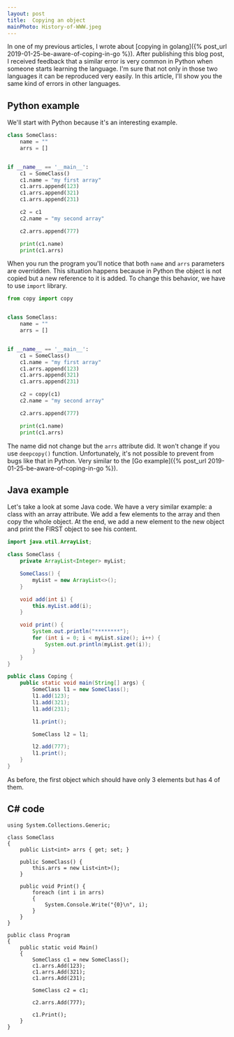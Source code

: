 ```yaml
---
layout: post
title:  Copying an object
mainPhoto: History-of-WWW.jpeg
---
```


In one of my previous articles, I wrote about [copying in golang]({% post_url 2019-01-25-be-aware-of-coping-in-go %}). After publishing this blog post, I received feedback that a similar error is very common in Python when someone starts learning the language. I'm sure that not only in those two languages it can be reproduced very easily. In this article, I'll show you the same kind of errors in other languages.

## Python example

We'll start with Python because it's an interesting example.

```python
class SomeClass:
    name = ""
    arrs = []


if __name__ == '__main__':
    c1 = SomeClass()
    c1.name = "my first array"
    c1.arrs.append(123)
    c1.arrs.append(321)
    c1.arrs.append(231)

    c2 = c1
    c2.name = "my second array"

    c2.arrs.append(777)

    print(c1.name)
    print(c1.arrs)
```

When you run the program you'll notice that both `name` and `arrs` parameters are overridden. This situation happens because in Python the object is not copied but a new reference to it is added. To change this behavior, we have to use `import` library.

```python
from copy import copy


class SomeClass:
    name = ""
    arrs = []


if __name__ == '__main__':
    c1 = SomeClass()
    c1.name = "my first array"
    c1.arrs.append(123)
    c1.arrs.append(321)
    c1.arrs.append(231)

    c2 = copy(c1)
    c2.name = "my second array"

    c2.arrs.append(777)

    print(c1.name)
    print(c1.arrs)
```

The name did not change but the `arrs` attribute did. It won't change if you use `deepcopy()` function. Unfortunately, it's not possible to prevent from bugs like that in Python. Very similar to the [Go example]({% post_url 2019-01-25-be-aware-of-coping-in-go %}).

## Java example
Let's take a look at some Java code. We have a very similar example: a class with an array attribute. We add a few elements to the array and then copy the whole object. At the end, we add a new element to the new object and print the FIRST object to see his content.

```java
import java.util.ArrayList;

class SomeClass {
    private ArrayList<Integer> myList;

    SomeClass() {
        myList = new ArrayList<>();
    }

    void add(int i) {
        this.myList.add(i);
    }

    void print() {
        System.out.println("********");
        for (int i = 0; i < myList.size(); i++) {
            System.out.println(myList.get(i));
        }
    }
}

public class Coping {
    public static void main(String[] args) {
        SomeClass l1 = new SomeClass();
        l1.add(123);
        l1.add(321);
        l1.add(231);

        l1.print();

        SomeClass l2 = l1;

        l2.add(777);
        l1.print();
    }
}
```

As before, the first object which should have only 3 elements but has 4 of them.  

## C# code

```
using System.Collections.Generic;

class SomeClass
{
	public List<int> arrs { get; set; }
	
	public SomeClass() {
		this.arrs = new List<int>();
	}
	
	public void Print() {
		foreach (int i in arrs)
		{
			System.Console.Write("{0}\n", i);
		}
	}
}
					
public class Program
{
	public static void Main()
	{
		SomeClass c1 = new SomeClass();
		c1.arrs.Add(123);
		c1.arrs.Add(321);
		c1.arrs.Add(231);
		
		SomeClass c2 = c1;
		
		c2.arrs.Add(777);
		
		c1.Print();
	}
}
```

